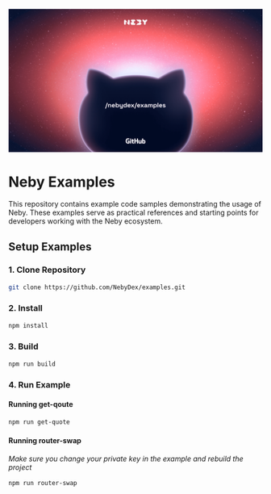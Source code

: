 ![Neby Examples Banner](banner.png)

# Neby Examples

This repository contains example code samples demonstrating the usage of Neby. These examples serve as practical references and starting points for developers working with the Neby ecosystem.

## Setup Examples

### 1. Clone Repository

```bash
git clone https://github.com/NebyDex/examples.git
```

### 2. Install

```bash
npm install
```

### 3. Build

```bash
npm run build
```

### 4. Run Example

#### Running get-qoute

```bash
npm run get-quote
```

#### Running router-swap

_Make sure you change your private key in the example and rebuild the project_

```bash
npm run router-swap
```
